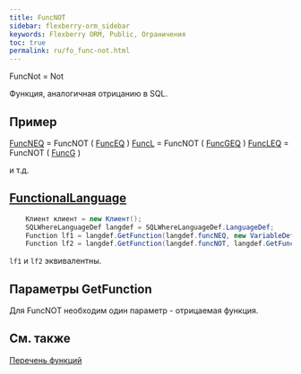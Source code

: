 ```yaml
---
title: FuncNOT
sidebar: flexberry-orm_sidebar
keywords: Flexberry ORM, Public, Ограничения
toc: true
permalink: ru/fo_func-not.html
---
```


FuncNot = Not

Функция, аналогичная отрицанию в SQL.

## Пример

[FuncNEQ](fo_func-n-e-q.html) = FuncNOT ( [FuncEQ](fo_func-e-q.html) )
[FuncL](fo_compare-functions.html) = FuncNOT ( [FuncGEQ](fo_compare-functions.html) )
[FuncLEQ](fo_compare-functions.html) = FuncNOT ( [FuncG](fo_compare-functions.html) )

и т.д.

## [FunctionalLanguage](fo_function-list.html)

```csharp    
	Клиент клиент = new Клиент();
	SQLWhereLanguageDef langdef = SQLWhereLanguageDef.LanguageDef;
	Function lf1 = langdef.GetFunction(langdef.funcNEQ, new VariableDef(langdef.GuidType, "Клиент"), клиент.__PrimaryKey);
	Function lf2 = langdef.GetFunction(langdef.funcNOT, langdef.GetFunction(langdef.funcEQ, new VariableDef(langdef.GuidType, "Клиент"), клиент.__PrimaryKey);
```

`lf1` и `lf2` эквивалентны.


## Параметры GetFunction

Для FuncNOT необходим один параметр - отрицаемая функция.

## См. также

[Перечень функций](fo_function-list.html)



